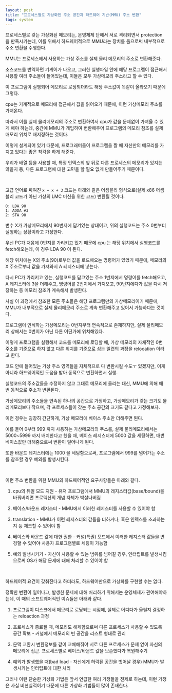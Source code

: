 ```yaml
---
layout: post
title: "프로세스별로 가상화된 주소 공간과 하드웨어 기반(MMU) 주소 변환"
tags: system
---
```


프로세스별로 갖는 가상화된 메모리는, 운영체제 단에서 서로 격리되면서 protection 을 만족시키는데, 이를 위해서 하드웨어적으로 MMU라는 장치를 둠으로써 내부적으로 주소 변환을 수행한다.

MMU는 프로세스에서 사용하는 가상 주소를 실제 물리 메모리의 주소로 변환해준다.

소스코드를 번역하면 기계어가 나오고, 그러한 실행파일 안에 해당 프로그램이 접근해서 사용할 여러 주소들이 들어있는데, 이들은 모두 가상메모리 주소라고 할 수 있다.

이 프로그램이 실행되어 메모리로 로딩되더라도 해당 주소값이 똑같이 올라오기 때문에 그렇다.

cpu는 기계적으로 메모리에 접근해서 값을 읽어오기 때문에, 이런 가상메모리 주소를 가져온다.

따라서 이를 실제 물리메모리의 주소로 변환하여서 cpu가 값을 문제없이 가져올 수 있게 해야 하는데, 중간에 MMU가 개입하여 변환해주어 프로그램의 메모리 참조를 실제 매모리 위치로 재지정하는 것이다.

이렇게 설계되어 있기 때문에, 프로그래머들이 프로그램을 짤 때 자신만의 메모리를 가지고 있다는 좋은 착각을 하게 해준다.

우리가 배열 등을 사용할 때, 특정 인덱스의 앞 뒤로 다른 프로세스의 메모리가 있지는 않을지 등, 다른 프로그램에 대한 고민을 할 필요 없게 만들어주기 때문이다.

<br>

고급 언어로 짜여진 ```x = x + 3``` 코드는 아래와 같은 어셈블리 형식으로(실제 x86 어셈블리 코드가 아닌 가상의 LMC 머신을 위한 코드) 변환될 것이다.
```
0: LDA 90
1: ADDA #3
2: STA 90
```

변수 X가 가상메모리에서 90번지에 담겨있는 상태이고, 위의 실행코드는 주소 0번부터 실행하는 상황이라고 가정한다.

우선 PC가 처음에 0번지를 가리키고 있기 때문에 cpu 는 해당 위치에서 실행코드를 fetch해오는데, 이 경우 LDA 90 이 된다.

해당 위치에는 X의 주소(90)로부터 값을 로드해오는 명령어가 있었기 때문에, 메모리의 X 주소로부터 값을 가져와서 A 레지스터에 넣는다.

다시 PC가 가리키고 있는, 실행코드를 담고있는 주소 1번지에서 명령어를 fetch해오고, A 레지스터에 3을 더해주고, 명령어를 2번지에서 가져오고, 90번지에다가 값을 다시 저장하는 등 메모리 참조가 계속해서 발생한다.

사실 이 과정에서 참조한 모든 주소들은 해당 프로그램만의 가상메모리이기 때문에, MMU가 내부적으로 실제 물리메모리 주소로 계속 변환해주고 있어서 가능하다는 것이다.

프로그램이 인식하는 가상메모리는 0번지부터 연속적으로 존재하지만, 실제 물리메모리 상에서는 0번지가 아닌 다른 어딘가에 위치해있다.

이렇게 프로그램을 실행해서 코드를 메모리에 로딩할 때, 가상 메모리의 자체적인 0번 주소를 기준으로 하지 않고 다른 위치를 기준으로 삼는 일련의 과정을 relocation 이라고 한다.

코드 안에 들어있는 가상 주소 영역들을 자체적으로 다 변환시킬 수도ㅜ 있겠지만, 이게 아니라 하드웨어적인 도움을 받아 동적으로 변환하면서 실행.

실행코드의 주소값들을 수정하지 않고 그대로 메모리에 올리는 대신, MMU에 의해 매번 동적으로 주소가 변환된다.

가상메모리의 주소들을 연속된 하나의 공간으로 가정하고, 가상메모리가 갖는 크기도 물리메모리보다 작으며, 각 프로세스들이 갖는 주소 공간의 크기도 같다고 가정해보자.

이런 경우는 굉장히 간단하게, 가상 메모리에 베이스 주소만 더해주면 된다.

예를 들어 0부터 999 까지 사용하는 가상메모리의 주소를, 실제 물리메모리에서는 5000~5999 까지 배치한다고 헀을 때, 베이스 레지스터에 5000 값을 세팅하면, 매번 베이스값만 더해줌으로써 변환이 일어나게 된다.

또한 바운드 레지스터에는 1000 을 세팅함으로써, 프로그램에서 999를 넘어가는 주소를 참조할 경우 예외를 발생시킨다.

<br>

이런 주소 변환을 위한 MMU의 하드웨어적인 요구사항들은 아래와 같다.

1. cpu의 듀얼 모드 지원 - 유저 프로그램에서 MMU의 레지스터값(base/bound)을 바꿔버리면 프로텍션의 개념 자체가 박살나버림

2. 베이스/바운드 레지스터 - MMU에서 이러한 레지스터를 사용할 수 있어야 함

3. translation - MMU가 이런 레지스터의 값들을 더하거나, 혹은 인덱스를 초과하는지 등 체크할 수 있어야 함

4. 베이스와 바운드 값에 대한 권한 - 커널(특권) 모드에서 이러한 레지스터 값들을 변경할 수 있어야 사용자 프로그램별로 세팅이 가능함

5. 예외 발생시키기 - 자신이 사용할 수 있는 범위를 넘어갈 경우, 인터럽트를 발생시킴으로써 OS가 해당 문제에 대해 처리할 수 있어야 함

<br>

하드웨어적 요건이 갖춰진다고 하더라도, 하드웨어만으로 가상화를 구현할 수는 없다.

정확한 변환이 일어나고, 발생한 문제에 대해 처리하기 위해서는 운영체제가 관여해야하는데, 이 때의 소프트웨어적인 이슈들은 아래와 같다.

1. 프로그램이 디스크에서 메모리로 로딩되는 시점에, 실제로 어디다가 올릴지 결정하는 reloaction 과정

2. 프로세스가 종료될 때, 메모리도 해제함으로써 다른 프로세스가 사용할 수 있도록 공간 확보 - 커널에서 메모리의 빈 공간을 리스트 형태로 관리

3. 문맥 교환시 변환정보를 같이 교체해줘야 서로 다른 프로세스가 문제 없이 자신의 메모리에 접근. 프로세스별로 베이스/바운드 값을 보존했다가 복원해주기

4. 예외가 발생했을 때(bad load - 자신에게 허락된 공간을 벗어날 경우) MMU가 발생시키는 인터럽트에 대한 처리

그러나 이런 단순한 가상화 기법은 앞서 언급한 여러 가정들을 전제로 하는데, 이런 가정은 사실 비현실적이기 때문에 다른 가상화 기법들이 많이 존재한다.